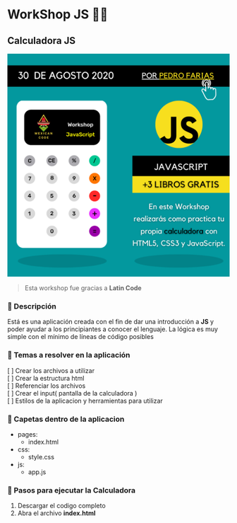 # **WorkShop JS** 👨‍💻

## Calculadora JS

![Imagen Worshop Js](img/WorkshopJavaScript.png)

> Esta workshop fue gracias a **Latin Code**

### 📎 Descripción

Está es una aplicación creada con el fin de dar una introducción a **JS** y poder ayudar a los principiantes a conocer el lenguaje. La lógica es muy simple con el mínimo de líneas de código posibles

### 📎 Temas a resolver en la aplicación

[ ] Crear los archivos a utilizar  
[ ] Crear la estructura html  
[ ] Referenciar los archivos  
[ ] Crear el input( pantalla de la calculadora )  
[ ] Estilos de la aplicacion y herramientas para utilizar  

### 📎 Capetas dentro de la aplicacion

* pages:
    - index.html
* css:
    - style.css
* js:
    - app.js

### 📎 Pasos para ejecutar la Calculadora

1. Descargar el codigo completo
2. Abra el archivo **index.html**